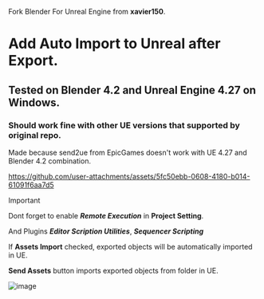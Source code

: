 Fork Blender For Unreal Engine from  **xavier150**.

# Add Auto Import to Unreal after Export.
## Tested on Blender 4.2 and Unreal Engine 4.27 on Windows.
### Should work fine with other UE versions that supported by original repo.
Made because send2ue from EpicGames doesn't work with UE 4.27 and Blender 4.2 combination.

https://github.com/user-attachments/assets/5fc50ebb-0608-4180-b014-61091f6aa7d5


> [!IMPORTANT]
> Dont forget to enable ***Remote Execution*** in **Project Setting**.
> 
> And Plugins  ***Editor Scription Utilities***,  ***Sequencer Scripting***

 If **Assets Import** checked, exported objects will be automatically imported in UE.
 
 **Send Assets** button imports exported objects from folder in UE.
 
![image](https://github.com/user-attachments/assets/ee341a9e-2b22-4581-9e45-e4f081bc274c)